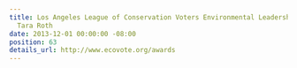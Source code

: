 ```yaml
---
title: Los Angeles League of Conservation Voters Environmental Leadership Awards,
  Tara Roth
date: 2013-12-01 00:00:00 -08:00
position: 63
details_url: http://www.ecovote.org/awards
---
```


